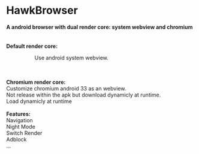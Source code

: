 HawkBrowser
===========

<strong>A android browser with dual render core: system webview and chromium</strong><br>
<br>
<br>
<strong>Default render core:</strong><br>
  <p style="text-indent:2cm">Use android system webview.</p><br>
<br>  
<strong>Chromium render core:</strong><br>
  Customize chromium android 33 as an webview.<br>
  Not release within the apk but download dynamicly at runtime.<br>
  Load dynamicly at runtime<br>
<br>
<strong>Features:</strong><br>
  Navigation<br>
  Night Mode<br>
  Switch Render<br>
  Adblock<br>
  ...<br>
  
  
